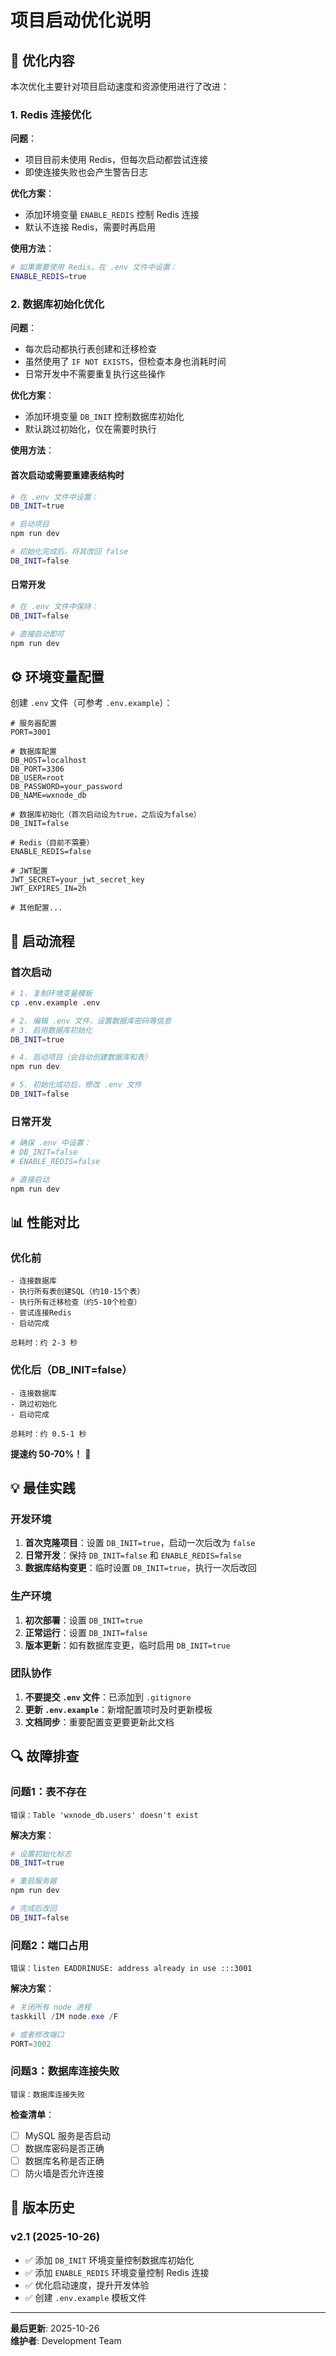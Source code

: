 # 项目启动优化说明

## 📝 优化内容

本次优化主要针对项目启动速度和资源使用进行了改进：

### 1. Redis 连接优化

**问题**：
- 项目目前未使用 Redis，但每次启动都尝试连接
- 即使连接失败也会产生警告日志

**优化方案**：
- 添加环境变量 `ENABLE_REDIS` 控制 Redis 连接
- 默认不连接 Redis，需要时再启用

**使用方法**：
```bash
# 如果需要使用 Redis，在 .env 文件中设置：
ENABLE_REDIS=true
```

### 2. 数据库初始化优化

**问题**：
- 每次启动都执行表创建和迁移检查
- 虽然使用了 `IF NOT EXISTS`，但检查本身也消耗时间
- 日常开发中不需要重复执行这些操作

**优化方案**：
- 添加环境变量 `DB_INIT` 控制数据库初始化
- 默认跳过初始化，仅在需要时执行

**使用方法**：

#### 首次启动或需要重建表结构时
```bash
# 在 .env 文件中设置：
DB_INIT=true

# 启动项目
npm run dev

# 初始化完成后，将其改回 false
DB_INIT=false
```

#### 日常开发
```bash
# 在 .env 文件中保持：
DB_INIT=false

# 直接启动即可
npm run dev
```

## ⚙️ 环境变量配置

创建 `.env` 文件（可参考 `.env.example`）：

```env
# 服务器配置
PORT=3001

# 数据库配置
DB_HOST=localhost
DB_PORT=3306
DB_USER=root
DB_PASSWORD=your_password
DB_NAME=wxnode_db

# 数据库初始化（首次启动设为true，之后设为false）
DB_INIT=false

# Redis（目前不需要）
ENABLE_REDIS=false

# JWT配置
JWT_SECRET=your_jwt_secret_key
JWT_EXPIRES_IN=2h

# 其他配置...
```

## 🚀 启动流程

### 首次启动
```bash
# 1. 复制环境变量模板
cp .env.example .env

# 2. 编辑 .env 文件，设置数据库密码等信息
# 3. 启用数据库初始化
DB_INIT=true

# 4. 启动项目（会自动创建数据库和表）
npm run dev

# 5. 初始化成功后，修改 .env 文件
DB_INIT=false
```

### 日常开发
```bash
# 确保 .env 中设置：
# DB_INIT=false
# ENABLE_REDIS=false

# 直接启动
npm run dev
```

## 📊 性能对比

### 优化前
```
- 连接数据库
- 执行所有表创建SQL（约10-15个表）
- 执行所有迁移检查（约5-10个检查）
- 尝试连接Redis
- 启动完成

总耗时：约 2-3 秒
```

### 优化后（DB_INIT=false）
```
- 连接数据库
- 跳过初始化
- 启动完成

总耗时：约 0.5-1 秒
```

**提速约 50-70%！** 🚀

## 💡 最佳实践

### 开发环境
1. **首次克隆项目**：设置 `DB_INIT=true`，启动一次后改为 `false`
2. **日常开发**：保持 `DB_INIT=false` 和 `ENABLE_REDIS=false`
3. **数据库结构变更**：临时设置 `DB_INIT=true`，执行一次后改回

### 生产环境
1. **初次部署**：设置 `DB_INIT=true`
2. **正常运行**：设置 `DB_INIT=false`
3. **版本更新**：如有数据库变更，临时启用 `DB_INIT=true`

### 团队协作
1. **不要提交 `.env` 文件**：已添加到 `.gitignore`
2. **更新 `.env.example`**：新增配置项时及时更新模板
3. **文档同步**：重要配置变更要更新此文档

## 🔍 故障排查

### 问题1：表不存在
```
错误：Table 'wxnode_db.users' doesn't exist
```

**解决方案**：
```bash
# 设置初始化标志
DB_INIT=true

# 重启服务器
npm run dev

# 完成后改回
DB_INIT=false
```

### 问题2：端口占用
```
错误：listen EADDRINUSE: address already in use :::3001
```

**解决方案**：
```powershell
# 关闭所有 node 进程
taskkill /IM node.exe /F

# 或者修改端口
PORT=3002
```

### 问题3：数据库连接失败
```
错误：数据库连接失败
```

**检查清单**：
- [ ] MySQL 服务是否启动
- [ ] 数据库密码是否正确
- [ ] 数据库名称是否正确
- [ ] 防火墙是否允许连接

## 📝 版本历史

### v2.1 (2025-10-26)
- ✅ 添加 `DB_INIT` 环境变量控制数据库初始化
- ✅ 添加 `ENABLE_REDIS` 环境变量控制 Redis 连接
- ✅ 优化启动速度，提升开发体验
- ✅ 创建 `.env.example` 模板文件

---

**最后更新**: 2025-10-26  
**维护者**: Development Team

